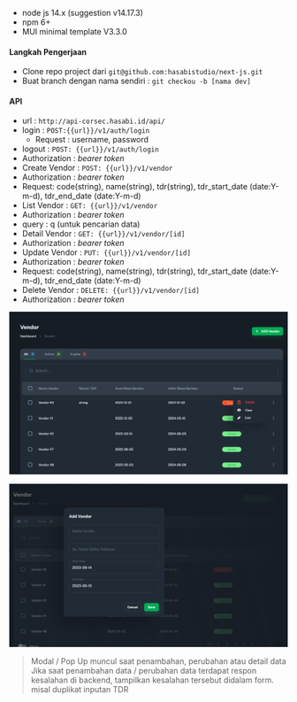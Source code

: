 - node js 14.x (suggestion v14.17.3)
- npm 6+
- MUI minimal template V3.3.0


#### Langkah Pengerjaan
- Clone repo project dari `git@github.com:hasabistudio/next-js.git`
- Buat branch dengan nama sendiri : ``git checkou -b [nama dev]``

#### API
- url : `http://api-corsec.hasabi.id/api/`
- login : ``POST:{{url}}/v1/auth/login``
  - Request : username, password
- logout : ``POST: {{url}}/v1/auth/login``
 - Authorization : _bearer token_
- Create Vendor : ``POST: {{url}}/v1/vendor``
 - Authorization : _bearer token_
 - Request: 
   code(string), 
   name(string), 
   tdr(string), 
   tdr_start_date (date:Y-m-d),
   tdr_end_date (date:Y-m-d) 
- List Vendor : ``GET: {{url}}/v1/vendor``
 - Authorization : _bearer token_
 - query : q (untuk pencarian data)
- Detail Vendor : ``GET: {{url}}/v1/vendor/[id]``
 - Authorization : _bearer token_
- Update Vendor : ``PUT: {{url}}/v1/vendor/[id]``
 - Authorization : _bearer token_
 - Request: 
   code(string), 
   name(string), 
   tdr(string), 
   tdr_start_date (date:Y-m-d),
   tdr_end_date (date:Y-m-d) 
- Delete Vendor : ``DELETE: {{url}}/v1/vendor/[id]``
 - Authorization : _bearer token_
 
![List Vendor](/public/image/Screenshot_1.png)

![Create Vendor](/public/image/Screenshot_3.png)
> Modal / Pop Up muncul saat penambahan, perubahan atau detail data
> Jika saat penambahan data / perubahan data terdapat respon kesalahan di backend, tampilkan kesalahan tersebut didalam form. 
> misal duplikat inputan TDR